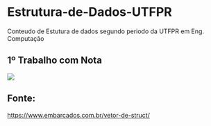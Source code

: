 # Estrutura-de-Dados-UTFPR
Conteudo de Estutura de dados segundo periodo da UTFPR em Eng. Computação



## 1º Trabalho com Nota

![](https://media.giphy.com/media/1yjagjPLiB31xeo2xo/giphy.gif) 

## Fonte:
https://www.embarcados.com.br/vetor-de-struct/
